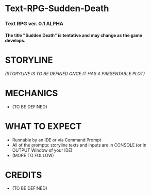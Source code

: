 # Text-RPG-Sudden-Death
### Text RPG ver. 0.1 ALPHA
#### The title "Sudden Death" is tentative and may change as the game develops.

# STORYLINE
*(STORYLINE IS TO BE DEFINED ONCE IT HAS A PRESENTABLE PLOT)*

# MECHANICS
- (TO BE DEFINED)

# WHAT TO EXPECT
- Runnable by an IDE or via Command Prompt
- All of the prompts: storyline texts and inputs are in CONSOLE (or in OUTPUT Window of your IDE)
- (MORE TO FOLLOW)

# CREDITS
- (TO BE DEFINED)
